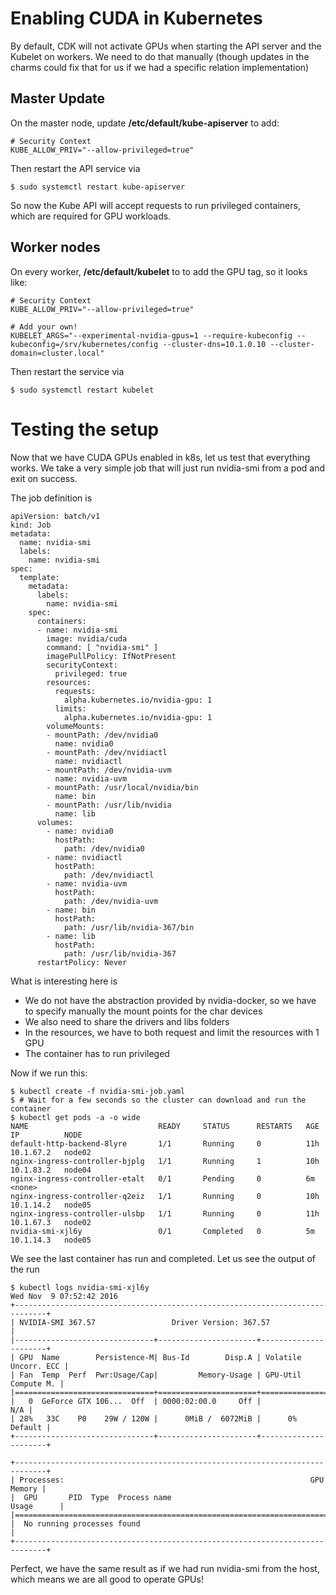 # Enabling CUDA in Kubernetes

By default, CDK will not activate GPUs when starting the API server and the Kubelet on workers. We need to do that manually (though updates in the charms could fix that for us if we had a specific relation implementation)

## Master Update

On the master node, update **/etc/default/kube-apiserver** to add: 

```
# Security Context
KUBE_ALLOW_PRIV="--allow-privileged=true"
```

Then restart the API service via

```
$ sudo systemctl restart kube-apiserver
```
So now the Kube API will accept requests to run privileged containers, which are required for GPU workloads.

## Worker nodes

On every worker, **/etc/default/kubelet** to to add the GPU tag, so it looks like:

```
# Security Context
KUBE_ALLOW_PRIV="--allow-privileged=true"

# Add your own!
KUBELET_ARGS="--experimental-nvidia-gpus=1 --require-kubeconfig --kubeconfig=/srv/kubernetes/config --cluster-dns=10.1.0.10 --cluster-domain=cluster.local"
```

Then restart the service via

```
$ sudo systemctl restart kubelet
```

# Testing the setup

Now that we have CUDA GPUs enabled in k8s, let us test that everything works. We take a very simple job that will just run nvidia-smi from a pod and exit on success. 

The job definition is 

```
apiVersion: batch/v1
kind: Job
metadata:
  name: nvidia-smi
  labels:
    name: nvidia-smi
spec:
  template:
    metadata:
      labels:
        name: nvidia-smi
    spec:
      containers:
      - name: nvidia-smi
        image: nvidia/cuda
        command: [ "nvidia-smi" ]
        imagePullPolicy: IfNotPresent
        securityContext:
          privileged: true
        resources:
          requests:
            alpha.kubernetes.io/nvidia-gpu: 1 
          limits:
            alpha.kubernetes.io/nvidia-gpu: 1 
        volumeMounts:
        - mountPath: /dev/nvidia0
          name: nvidia0
        - mountPath: /dev/nvidiactl
          name: nvidiactl
        - mountPath: /dev/nvidia-uvm
          name: nvidia-uvm
        - mountPath: /usr/local/nvidia/bin
          name: bin
        - mountPath: /usr/lib/nvidia
          name: lib
      volumes:
        - name: nvidia0
          hostPath: 
            path: /dev/nvidia0
        - name: nvidiactl
          hostPath: 
            path: /dev/nvidiactl
        - name: nvidia-uvm
          hostPath: 
            path: /dev/nvidia-uvm
        - name: bin
          hostPath: 
            path: /usr/lib/nvidia-367/bin
        - name: lib
          hostPath: 
            path: /usr/lib/nvidia-367
      restartPolicy: Never
```

What is interesting here is 

* We do not have the abstraction provided by nvidia-docker, so we have to specify manually the mount points for the char devices
* We also need to share the drivers and libs folders
* In the resources, we have to both request and limit the resources with 1 GPU
* The container has to run privileged

Now if we run this: 

```
$ kubectl create -f nvidia-smi-job.yaml
$ # Wait for a few seconds so the cluster can download and run the container
$ kubectl get pods -a -o wide
NAME                             READY     STATUS      RESTARTS   AGE       IP          NODE
default-http-backend-8lyre       1/1       Running     0          11h       10.1.67.2   node02
nginx-ingress-controller-bjplg   1/1       Running     1          10h       10.1.83.2   node04
nginx-ingress-controller-etalt   0/1       Pending     0          6m        <none>      
nginx-ingress-controller-q2eiz   1/1       Running     0          10h       10.1.14.2   node05
nginx-ingress-controller-ulsbp   1/1       Running     0          11h       10.1.67.3   node02
nvidia-smi-xjl6y                 0/1       Completed   0          5m        10.1.14.3   node05
```

We see the last container has run and completed. Let us see the output of the run

```
$ kubectl logs nvidia-smi-xjl6y
Wed Nov  9 07:52:42 2016       
+-----------------------------------------------------------------------------+
| NVIDIA-SMI 367.57                 Driver Version: 367.57                    |
|-------------------------------+----------------------+----------------------+
| GPU  Name        Persistence-M| Bus-Id        Disp.A | Volatile Uncorr. ECC |
| Fan  Temp  Perf  Pwr:Usage/Cap|         Memory-Usage | GPU-Util  Compute M. |
|===============================+======================+======================|
|   0  GeForce GTX 106...  Off  | 0000:02:00.0     Off |                  N/A |
| 28%   33C    P0    29W / 120W |      0MiB /  6072MiB |      0%      Default |
+-------------------------------+----------------------+----------------------+
                                                                               
+-----------------------------------------------------------------------------+
| Processes:                                                       GPU Memory |
|  GPU       PID  Type  Process name                               Usage      |
|=============================================================================|
|  No running processes found                                                 |
+-----------------------------------------------------------------------------+
```

Perfect, we have the same result as if we had run nvidia-smi from the host, which means we are all good to operate GPUs! 

